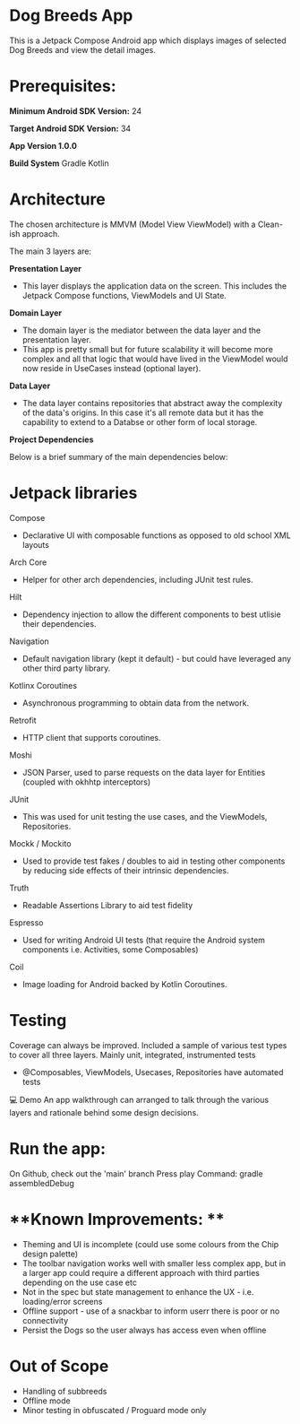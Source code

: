 # Dog Breeds App

This is a Jetpack Compose Android app which displays images of selected Dog Breeds and view the detail images.

# Prerequisites: 

**Minimum Android SDK Version:** 24

**Target Android SDK Version:** 34

**App Version 1.0.0**

**Build System**
Gradle
Kotlin

# Architecture
The chosen architecture is MMVM (Model View ViewModel) with a Clean-ish approach. 

The main 3 layers are: 

**Presentation Layer**
- This layer displays the application data on the screen. This includes the Jetpack Compose functions, ViewModels and UI State.

**Domain Layer**
- The domain layer is the mediator between the data layer and the presentation layer.
- This app is pretty small but for future scalability it will become more complex and all that logic that would have lived in the ViewModel would now reside in UseCases instead (optional layer).

**Data Layer**
- The data layer contains repositories that abstract away the complexity of the data's origins. In this case it's all remote data but it has the capability to extend to a Databse or other form of local storage.

**Project Dependencies**

Below is a brief summary of the main dependencies below:

# **Jetpack libraries**
Compose
- Declarative UI with composable functions as opposed to old school XML layouts
  
Arch Core
- Helper for other arch dependencies, including JUnit test rules.

Hilt
- Dependency injection to allow the different components to best utlisie their dependencies.

Navigation
- Default navigation library (kept it default) - but could have leveraged any other third party library.

Kotlinx Coroutines
- Asynchronous programming to obtain data from the network.

Retrofit
- HTTP client that supports coroutines.
  
Moshi
- JSON Parser, used to parse requests on the data layer for Entities (coupled with okhhtp interceptors)

JUnit
- This was used for unit testing the use cases, and the ViewModels, Repositories.
  
Mockk / Mockito
 - Used to provide test fakes / doubles to aid in testing other components by reducing side effects of their intrinsic dependencies.

Truth
 - Readable Assertions Library to aid test fidelity

Espresso
 - Used for writing Android UI tests (that require the Android system components i.e. Activities, some Composables)

Coil
 - Image loading for Android backed by Kotlin Coroutines.

# **Testing**

Coverage can always be improved. Included a sample of various test types to cover all three layers. Mainly unit, integrated, instrumented tests
- @Composables, ViewModels, Usecases, Repositories have automated tests


💻 Demo
An app walkthrough can arranged to talk through the various layers and rationale behind some design decisions. 

# **Run the app:**
On Github, check out the 'main' branch
Press play 
Command: gradle assembledDebug

# **Known Improvements: **

- Theming and UI is incomplete (could use some colours from the Chip design palette)
- The toolbar navigation works well with smaller less complex app, but in a larger app could require a different approach with third parties depending on the use case etc
- Not in the spec but state management to enhance the UX - i.e. loading/error screens
- Offline support - use of a snackbar to inform userr there is poor or no connectivity
- Persist the Dogs so the user always has access even when offline

# **Out of Scope**
- Handling of subbreeds
- Offline mode
- Minor testing in obfuscated / Proguard mode only
